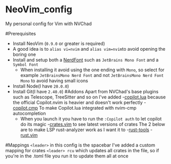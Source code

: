 # NeoVim_config
My personal config for Vim with NVChad

#Prerequisites
- Install NeoVim (`0.9.0` or greater is required)
- A good idea is to `alias vi=nvim` and `alias vim=nvim`to avoid opening the boring one
- Install and setup both a [NerdFont](https://www.nerdfonts.com) such as `JetBrains Mono Font` and a `Symbol Font`
  - When installing it avoid using the one ending with `Mono`, so select for example `JetBrainsMono Nerd Font` and not `JetBrainsMono Nerd Font Mono` to avoid having small icons
- Install Node(I have `20.0.0`)
- Install Git(I have `2.40.0`)
#Addons
Apart from NVChad's base plugins such as Telescope, TreeSitter and so on I've added
-[copilot.lua](https://github.com/zbirenbaum/copilot.lua) because the official Copilot.nvim is heavier and doesn't work perfectly
-[copilot.cmp](https://github.com/zbirenbaum/copilot-cmp) To make Copilot.lua integrated with nvim-cmp autocompletion
  - When you launch it you have to run the `:Copilot auth` to let copilot do its magic
-[crates.vim](https://github.com/Saecki/crates.nvim) to see latest versions of crates
The 2 below are to make LSP rust-analyzer work as I want it to
-[rust-tools](https://github.com/simrat39/rust-tools.nvim)
-[rust.vim](https://github.com/rust-lang/rust.vim)


#Mappings
`<leader>` in this config is the  spacebar
I've added a custom mapping for crates
`<leader> rcu` which updates all crates in the file, so if you're in the .toml file you run it to update them all at once
